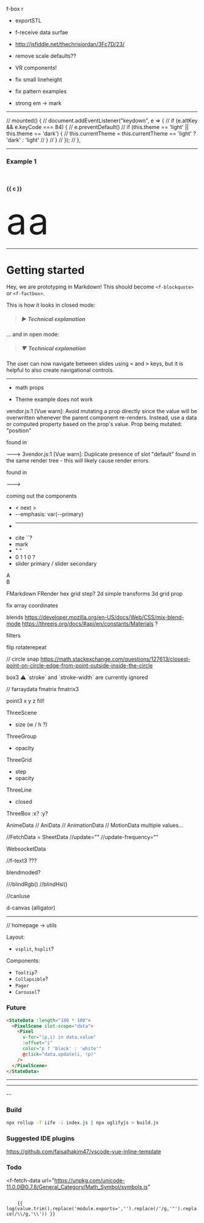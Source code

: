 f-box r
- exportSTL
- f-receive data surfae

- http://jsfiddle.net/thechrisjordan/3Fc7D/23/

- remove scale defaults??
- VR components!
- fix small lineheight
- fix pattern examples
- strong em -> mark

----

  // mounted() {
  //   document.addEventListener("keydown", e => {
  //     if (e.altKey && e.keyCode === 84) {
  //       e.preventDefault()
  //       if (this.theme == 'light' || this.theme == 'dark') {
  //         this.currentTheme = this.currentTheme == 'light' ? 'dark' : 'light'
  //       }
  //     }
  //   });
  // },

---

### Example 1

<div v-for="c in ['f-mirror-x','f-mirror-y','f-repeat-grid','f-repeat-shift','f-repeat-hex','f-repeat-circle','f-repeat-spin','f-repeat-slice']">
<br>
<h4>{{ c }}</h4>
<f-scene grid width="150" height="150"> 
  <component :is="c">
    <f-text style="font-size: 6rem;" opacity="0.5" x="0.5" y="0">a</f-text>
  </component>
  <f-text style="font-size: 6rem;"   :fill="color('red')" opacity="0.5" x="0.5" y="-0">a</f-text>
</f-scene>
</div>

---

# Getting started

Hey, we are prototyping in Markdown! This should become `<f-blockquote>` or `<f-factbox>`.

This is how it looks in closed mode:

> ##### ▶ Technical explanation

... and in open mode:

> ##### ▼ Technical explanation
The user can now navigate between slides using <kbd><</kbd>  and <kbd>></kbd> keys, but it is helpful to also create navigational controls.

---

- math props

- Theme example does not work

vendor.js:1 [Vue warn]: Avoid mutating a prop directly since the value will be overwritten whenever the parent component re-renders. Instead, use a data or computed property based on the prop's value. Prop being mutated: "position"

found in

---> <FPoint>
       <FGroup>
         <FSvg>
           <FScene>
             <Render>
               <Markdown>
                 <FContentDocument>
                   <FContentEditor>
                     <ComponentRow>
                       <FTheme>
                         <Root>
3vendor.js:1 [Vue warn]: Duplicate presence of slot "default" found in the same render tree - this will likely cause render errors.

found in

---> <FScene>

coming out the components

- < next >
- --emphasis: var(--primary)
- * ** ** * 
- cite ``?
- mark
- " "
- 0 1 1 0 ?
- slider primary / slider secondary 

<f-content-slides style="--em: var(--blue)">

<div class="grid" style="--col: 1fr 3fr; --row: 1fr 3fr">
  <div>A</div>
  <div>B</div>
</div>

FMarkdown FRender
hex grid step?
2d simple transforms
3d grid prop

fix array coordinates

blends
https://developer.mozilla.org/en-US/docs/Web/CSS/mix-blend-mode
https://threejs.org/docs/#api/en/constants/Materials ?

filters

flip
rotaterepeat

// circle snap https://math.stackexchange.com/questions/127613/closest-point-on-circle-edge-from-point-outside-inside-the-circle

box3 ⚠️ \`stroke\` and \`stroke-width\` are currently ignored

// farraydata fmatrix fmatrix3

point3 x y z fill!

ThreeScene
- size (w / h ?)

ThreeGroup
- opacity

ThreeGrid
- step
- opacity

ThreeLine 
- closed

ThreeBox
:x?
:y?

AnimeData // AniData // AnimationData // MotionData
multiple values...

//FetchData = SheetData
//update=""
//update-frequency=""

WebsocketData

//f-text3 ???

blendmoded?

///blindRgb()
//blindHsl()

//canIuse

d-canvas (alligator)

---

// homepage -> utils

Layout:

- `vsplit`, `hsplit`?

Components:

- `Tooltip`?
- `Collapsible`?
- `Pager`
- `Carousel`?

### Future

```html
<StateData :length="100 * 100">
  <PixelScene slot-scope="data">
    <Pixel
      v-for="(p,i) in data.value"
      :offset="i"
      color="p ? 'black' : 'white'"
      @click="data.update(i, !p)"
    />
  </PixelScene>
</StateData>
```

---

<array-data :length="10" :dimensions="2">
  <three-scene slot-scope="data">
<three-group
    :rotation="{ y: -0.5, x: 0.5 }"
    :scale="{x: 0.5,y: 0.5, z: 0.5}"
  >
<three-group v-for="(col, x) in data.value">
  <three-box
    v-for="(value, y) in col"
    :key="x * y"
    :position="{ x: 4 / 10 * x - 2, y: 4 / 10 * y - 2 }"
    :width="4 / 10"
    :height="4 / 10"
    :depth="4 / 10"
  />
  </three-group>
  </three-group>
  </three-scene>
</array-data>

---

--

### Build

```sh
npx rollup -f iife -i index.js | npx uglifyjs > build.js
```

### Suggested IDE plugins

https://github.com/faisalhakim47/vscode-vue-inline-template

### Todo

<!--
<f-scene grid>
  <f-point
    :points="
      range(-4,4,0.05).map(x => ({ x, y: Math.cos(x) }))
    "
    :stroke="color('red')"
  />
  <f-point
    :points="
      range(-4,4,0.05).map(x => ({ x, y: Math.sin(x) }))
    "
    :stroke="color('blue')"
  />
</f-scene>
-->


<f-fetch-data
  url="https://unpkg.com/unicode-11.0.0@0.7.8/General_Category/Math_Symbol/symbols.js"
>
  <code slot-scope="{value}">
    {{ log(value.trim().replace('module.exports=','').replace(/'/g,'"').replace(/\\/g,'\\')) }}
  </code>
</f-fetch-data>


